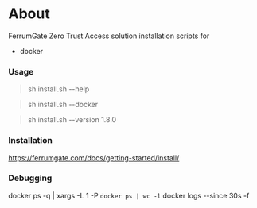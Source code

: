 # About

FerrumGate Zero Trust Access solution installation scripts for

- docker

### Usage

> sh install.sh --help

> sh install.sh --docker

> sh install.sh --version 1.8.0

### Installation

<https://ferrumgate.com/docs/getting-started/install/>

### Debugging

docker ps -q | xargs -L 1 -P `docker ps | wc -l` docker logs --since 30s -f
